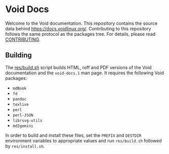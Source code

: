 # Void Docs

Welcome to the Void documentation. This repository contains the source data
behind <https://docs.voidlinux.org/>. Contributing to this repository follows
the same protocol as the packages tree. For details, please read
[CONTRIBUTING](./CONTRIBUTING.md).

## Building

The [res/build.sh](./res/build.sh) script builds HTML, roff and PDF versions of
the Void documentation and the `void-docs.1` man page. It requires the following
Void packages:

- `mdBook`
- `fd`
- `pandoc`
- `texlive`
- `perl`
- `perl-JSON`
- `librsvg-utils`
- `md2gemini`

In order to build and install these files, set the `PREFIX` and `DESTDIR`
environment variables to appropriate values and run `res/build.sh` followed by
`res/install.sh`.
